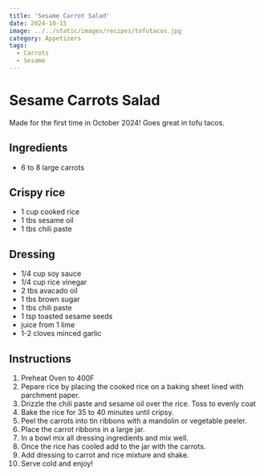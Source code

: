 ```yaml
---
title: 'Sesame Carrot Salad'
date: 2024-10-15
image: ../../static/images/recipes/tofutacos.jpg
category: Appetizers
tags: 
  - Carrots
  - Sesame
---
```



# Sesame Carrots Salad

Made for the first time in October 2024! Goes great in tofu tacos.
  
## Ingredients
- 6 to 8 large carrots

## Crispy rice
- 1 cup cooked rice
- 1 tbs sesame oil
- 1 tbs chili paste

## Dressing
- 1/4 cup soy sauce
- 1/4 cup rice vinegar
- 2 tbs avacado oil
- 1 tbs brown sugar
- 1 tbs chili paste
- 1 tsp toasted sesame seeds
- juice from 1 lime
- 1-2 cloves minced garlic


## Instructions
1. Preheat Oven to 400F
2. Pepare rice by placing the cooked rice on a baking sheet lined with parchment paper.
3. Drizzle the chili paste and sesame oil over the rice. Toss to evenly coat
4. Bake the rice for 35 to 40 minutes until cripsy.
5. Peel the carrots into tin ribbons with a mandolin or vegetable peeler.
6. Place the carrot ribbons in a large jar.
7. In a bowl mix all dressing ingredients and mix well.
8. Once the rice has cooled add to the jar with the carrots. 
9. Add dressing to carrot and rice mixture and shake. 
10. Serve cold and enjoy!





